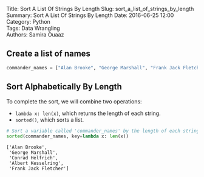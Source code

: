 Title: Sort A List Of Strings By Length 
Slug: sort_a_list_of_strings_by_length
Summary: Sort A List Of Strings By Length 
Date: 2016-06-25 12:00  
Category: Python  
Tags: Data Wrangling   
Authors: Samira Ouaaz  
## Create a list of names


```python
commander_names = ["Alan Brooke", "George Marshall", "Frank Jack Fletcher", "Conrad Helfrich", "Albert Kesselring"] 
```

## Sort Alphabetically By Length

To complete the sort, we will combine two operations:

- `lambda x: len(x)`, which returns the length of each string.
- `sorted()`, which sorts a list.


```python
# Sort a variable called 'commander_names' by the length of each string
sorted(commander_names, key=lambda x: len(x))
```




    ['Alan Brooke',
     'George Marshall',
     'Conrad Helfrich',
     'Albert Kesselring',
     'Frank Jack Fletcher']


